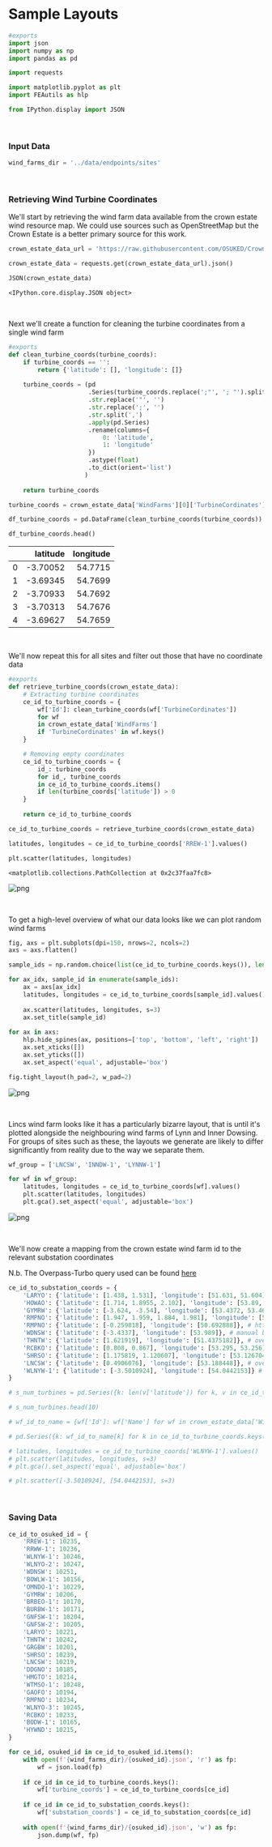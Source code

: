 # Sample Layouts



```python
#exports
import json
import numpy as np
import pandas as pd

import requests
```

```python
import matplotlib.pyplot as plt
import FEAutils as hlp

from IPython.display import JSON
```

<br>

### Input Data

```python
wind_farms_dir = '../data/endpoints/sites'
```

<br>

### Retrieving Wind Turbine Coordinates

We'll start by retrieving the wind farm data available from the crown estate wind resource map. We could use sources such as OpenStreetMap but the Crown Estate is a better primary source for this work.

```python
crown_estate_data_url = 'https://raw.githubusercontent.com/OSUKED/Crown-Estate-Watch/master/data/wind_farm_data.json'

crown_estate_data = requests.get(crown_estate_data_url).json()

JSON(crown_estate_data)
```




    <IPython.core.display.JSON object>



<br>

Next we'll create a function for cleaning the turbine coordinates from a single wind farm

```python
#exports
def clean_turbine_coords(turbine_coords):
    if turbine_coords == '':
        return {'latitude': [], 'longitude': []}
    
    turbine_coords = (pd
                      .Series(turbine_coords.replace(';"', '; "').split('; '))
                      .str.replace('"', '')
                      .str.replace(';', '')
                      .str.split(',')
                      .apply(pd.Series)
                      .rename(columns={
                          0: 'latitude', 
                          1: 'longitude'
                      })
                      .astype(float)
                      .to_dict(orient='list')
                     )
    
    return turbine_coords
```

```python
turbine_coords = crown_estate_data['WindFarms'][0]['TurbineCordinates'] 

df_turbine_coords = pd.DataFrame(clean_turbine_coords(turbine_coords))

df_turbine_coords.head()
```




|    |   latitude |   longitude |
|---:|-----------:|------------:|
|  0 |   -3.70052 |     54.7715 |
|  1 |   -3.69345 |     54.7699 |
|  2 |   -3.70933 |     54.7692 |
|  3 |   -3.70313 |     54.7676 |
|  4 |   -3.69627 |     54.7659 |</div>



<br>

We'll now repeat this for all sites and filter out those that have no coordinate data

```python
#exports
def retrieve_turbine_coords(crown_estate_data):
    # Extracting turbine coordinates
    ce_id_to_turbine_coords = {
        wf['Id']: clean_turbine_coords(wf['TurbineCordinates'])
        for wf 
        in crown_estate_data['WindFarms'] 
        if 'TurbineCordinates' in wf.keys()
    }

    # Removing empty coordinates
    ce_id_to_turbine_coords = {
        id_: turbine_coords 
        for id_, turbine_coords 
        in ce_id_to_turbine_coords.items() 
        if len(turbine_coords['latitude']) > 0
    }
    
    return ce_id_to_turbine_coords
```

```python
ce_id_to_turbine_coords = retrieve_turbine_coords(crown_estate_data)

latitudes, longitudes = ce_id_to_turbine_coords['RREW-1'].values()

plt.scatter(latitudes, longitudes)
```




    <matplotlib.collections.PathCollection at 0x2c37faa7fc8>




![png](img/nbs/output_11_1.png)


<br>

To get a high-level overview of what our data looks like we can plot random wind farms

```python
fig, axs = plt.subplots(dpi=150, nrows=2, ncols=2)
axs = axs.flatten()

sample_ids = np.random.choice(list(ce_id_to_turbine_coords.keys()), len(axs), replace=False)

for ax_idx, sample_id in enumerate(sample_ids):
    ax = axs[ax_idx]
    latitudes, longitudes = ce_id_to_turbine_coords[sample_id].values()
    
    ax.scatter(latitudes, longitudes, s=3)
    ax.set_title(sample_id)
    
for ax in axs:
    hlp.hide_spines(ax, positions=['top', 'bottom', 'left', 'right'])
    ax.set_xticks([])
    ax.set_yticks([])
    ax.set_aspect('equal', adjustable='box')

fig.tight_layout(h_pad=2, w_pad=2)
```


![png](img/nbs/output_13_0.png)


<br>

Lincs wind farm looks like it has a particularly bizarre layout, that is until it's plotted alongside the neighbouring wind farms of Lynn and Inner Dowsing. For groups of sites such as these, the layouts we generate are likely to differ significantly from reality due to the way we separate them.

```python
wf_group = ['LNCSW', 'INNDW-1', 'LYNNW-1']

for wf in wf_group:
    latitudes, longitudes = ce_id_to_turbine_coords[wf].values()
    plt.scatter(latitudes, longitudes)
    plt.gca().set_aspect('equal', adjustable='box')
```


![png](img/nbs/output_15_0.png)


<br>

We'll now create a mapping from the crown estate wind farm id to the relevant substation coordinates

N.b. The Overpass-Turbo query used can be found [here](https://overpass-turbo.eu/s/13UC)

```python
ce_id_to_substation_coords = {
    'LARYO': {'latitude': [1.438, 1.531], 'longitude': [51.631, 51.604]}, # manual based on image from https://www.escaeu.org/articles/submarine-power-cables/
    'HOWAO': {'latitude': [1.714, 1.8955, 2.102], 'longitude': [53.89, 53.878, 53.878]}, # manual based on image from p4 - https://www.ofgem.gov.uk/system/files/docs/2018/10/hornsea_one_project_presentation.pdf
    'GYMRW': {'latitude': [-3.624, -3.54], 'longitude': [53.4372, 53.466]}, # manual based on image from https://www.kinewell.co.uk/gwynt-y-mor
    'RMPNO': {'latitude': [1.947, 1.959, 1.884, 1.981], 'longitude': [51.908, 51.9655, 51.919, 51.779]}, # manual based on image from p16 - http://nearyou.imeche.org/docs/greater-manchester-area-past-presentations/offshore-wind.pdf
    'RMPNO': {'latitude': [-0.259818], 'longitude': [50.692888]}, # https://www.rampionoffshore.com/app/uploads/2017/06/offshore-substation.json - this was found looking at the requests for this page - https://www.rampionoffshore.com/wind-farm/map/
    'WDNSW': {'latitude': [-3.4337], 'longitude': [53.989]}, # manual based on image from https://www.sintef.no/globalassets/project/eera-deepwind2016/presentations/x2_merz.pdf
    'THNTW': {'latitude': [1.621919], 'longitude': [51.4375182]}, # overpass, then confirmed here - https://www.researchgate.net/publication/318893622_Optimizing_wind_farm_cable_routing_considering_power_losses/figures?lo=1
    'RCBKO': {'latitude': [0.808, 0.867], 'longitude': [53.295, 53.256]}, # manual based on image from https://www.ofgem.gov.uk/system/files/docs/2016/10/race_bank_presentation.pdf
    'SHRSO': {'latitude': [1.175819, 1.120607], 'longitude': [53.126704, 53.144141]}, # overpass
    'LNCSW': {'latitude': [0.4906076], 'longitude': [53.188448]}, # overpass
    'WLNYW-1': {'latitude': [-3.5010924], 'longitude': [54.0442153]} # overpass
}
```

```python
# s_num_turbines = pd.Series({k: len(v['latitude']) for k, v in ce_id_to_turbine_coords.items()}).sort_values(ascending=False)

# s_num_turbines.head(10)
```

```python
# wf_id_to_name = {wf['Id']: wf['Name'] for wf in crown_estate_data['WindFarms']}

# pd.Series({k: wf_id_to_name[k] for k in ce_id_to_turbine_coords.keys()}).loc[s_num_turbines.iloc[9:].head(10).index]
```

```python
# latitudes, longitudes = ce_id_to_turbine_coords['WLNYW-1'].values()
# plt.scatter(latitudes, longitudes, s=3)
# plt.gca().set_aspect('equal', adjustable='box')

# plt.scatter([-3.5010924], [54.0442153], s=3) 
```

<br>

### Saving Data

```python
ce_id_to_osuked_id = {
    'RREW-1': 10235,
    'RRWW-1': 10236,
    'WLNYW-1': 10246,
    'WLNYO-2': 10247,
    'WDNSW': 10251,
    'BOWLW-1': 10156,
    'OMNDO-1': 10229,
    'GYMRW': 10206,
    'BRBEO-1': 10170,
    'BURBW-1': 10171,
    'GNFSW-1': 10204,
    'GNFSW-2': 10205,
    'LARYO': 10221,
    'THNTW': 10242,
    'GRGBW': 10201,
    'SHRSO': 10239,
    'LNCSW': 10219,
    'DDGNO': 10185,
    'HMGTO': 10214,
    'WTMSO-1': 10248,
    'GAOFO': 10194,
    'RMPNO': 10234,
    'WLNYO-3': 10245,
    'RCBKO': 10233,
    'BODW-1': 10165,
    'HYWND': 10215,
}
```

```python
for ce_id, osuked_id in ce_id_to_osuked_id.items():
    with open(f'{wind_farms_dir}/{osuked_id}.json', 'r') as fp:
        wf = json.load(fp)
        
    if ce_id in ce_id_to_turbine_coords.keys():
        wf['turbine_coords'] = ce_id_to_turbine_coords[ce_id]
    
    if ce_id in ce_id_to_substation_coords.keys():
        wf['substation_coords'] = ce_id_to_substation_coords[ce_id]
        
    with open(f'{wind_farms_dir}/{osuked_id}.json', 'w') as fp:
        json.dump(wf, fp)
```
